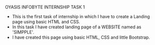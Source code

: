 OYASIS INFOBYTE INTERNSHIP
TASK 1

- This is the first task of internship in which I have to create a Landing page using basic HTML and CSS.
- In this task I have created landing page of a WEBSITE named as 'SIMPPLE'.
- I have created this page using basic HTML, CSS and little Bootstrap.

